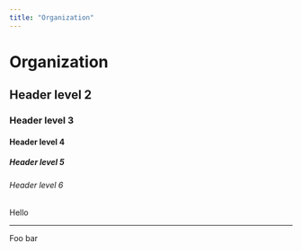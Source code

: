 ```yaml
---
title: "Organization"
---
```


# Organization

## Header level 2

### Header level 3

#### Header level 4

##### Header level 5

###### Header level 6

Hello

---

Foo bar